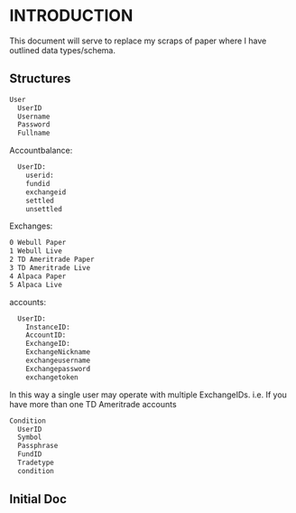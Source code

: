 # INTRODUCTION

This document will serve to replace my scraps of paper where I have outlined data types/schema.

## Structures

```bash
User
  UserID
  Username
  Password
  Fullname
```

Accountbalance:
```bash
  UserID:
    userid:
    fundid
    exchangeid
    settled
    unsettled
```

Exchanges:
```bash
0 Webull Paper
1 Webull Live
2 TD Ameritrade Paper
3 TD Ameritrade Live
4 Alpaca Paper
5 Alpaca Live
```

accounts:
```bash
  UserID:
    InstanceID:
    AccountID:
    ExchangeID:
    ExchangeNickname
    exchangeusername
    Exchangepassword
    exchangetoken
```

In this way a single user may operate with multiple ExchangeIDs.
i.e. If you have more than one TD Ameritrade accounts

```bash
Condition
  UserID
  Symbol
  Passphrase
  FundID
  Tradetype
  condition
```

## Initial Doc
